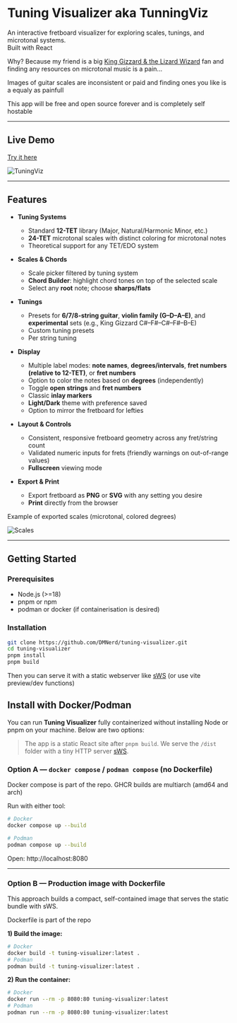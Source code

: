 # Tuning Visualizer aka TunningViz

An interactive fretboard visualizer for exploring scales, tunings, and microtonal systems.  
Built with React

Why? Because my friend is a big [King Gizzard & the Lizard Wizard](https://kinggizzardandthelizardwizard.com/) fan and finding any resources on microtonal music is a pain...

Images of guitar scales are inconsistent or paid and finding ones you like is a equaly as painfull

This app will be free and open source forever and is completely self hostable

---

## Live Demo

[Try it here](https://tune.nrds.cz/)

![TuningViz](https://i.imgur.com/rzjoute.png "The app")

---

## Features

- **Tuning Systems**
  - Standard **12-TET** library (Major, Natural/Harmonic Minor, etc.)
  - **24-TET** microtonal scales with distinct coloring for microtonal notes
  - Theoretical support for any TET/EDO system

- **Scales & Chords**
  - Scale picker filtered by tuning system
  - **Chord Builder**: highlight chord tones on top of the selected scale
  - Select any **root** note; choose **sharps/flats**

- **Tunings**
  - Presets for **6/7/8-string guitar**, **violin family (G–D–A–E)**, and **experimental** sets (e.g., King Gizzard C#–F#–C#–F#–B–E)
  - Custom tuning presets
  - Per string tuning

- **Display**
  - Multiple label modes: **note names**, **degrees/intervals**, **fret numbers (relative to 12-TET)**, or **fret numbers**
  - Option to color the notes based on **degrees** (independently)
  - Toggle **open strings** and **fret numbers**
  - Classic **inlay markers**
  - **Light/Dark** theme with preference saved
  - Option to mirror the fretboard for lefties

- **Layout & Controls**
  - Consistent, responsive fretboard geometry across any fret/string count
  - Validated numeric inputs for frets (friendly warnings on out-of-range values)
  - **Fullscreen** viewing mode

- **Export & Print**
  - Export fretboard as **PNG** or **SVG** with any setting you desire
  - **Print** directly from the browser

Example of exported scales (microtonal, colored degrees)

![Scales](https://i.imgur.com/qE3y8SS.png "Microtonal scale example")

---

## Getting Started

### Prerequisites

- Node.js (>=18)
- pnpm or npm
- podman or docker (if containerisation is desired)

### Installation

```bash
git clone https://github.com/DMNerd/tuning-visualizer.git
cd tuning-visualizer
pnpm install
pnpm build
```

Then you can serve it with a static webserver like [sWS](https://github.com/static-web-server/static-web-server) (or use vite preview/dev functions)

## Install with Docker/Podman

You can run **Tuning Visualizer** fully containerized without installing Node or pnpm on your machine. Below are two options:

> The app is a static React site after `pnpm build`. We serve the `/dist` folder with a tiny HTTP server [sWS](https://github.com/static-web-server/static-web-server).

### Option A — `docker compose` / `podman compose` (no Dockerfile)

Docker compose is part of the repo. GHCR builds are multiarch (amd64 and arch)

Run with either tool:

```bash
# Docker
docker compose up --build

# Podman
podman compose up --build
```

Open: http://localhost:8080

---

### Option B — Production image with Dockerfile

This approach builds a compact, self-contained image that serves the static bundle with sWS.

Dockerfile is part of the repo

**1) Build the image:**

```bash
# Docker
docker build -t tuning-visualizer:latest .
# Podman
podman build -t tuning-visualizer:latest .
```

**2) Run the container:**

```bash
# Docker
docker run --rm -p 8080:80 tuning-visualizer:latest
# Podman
podman run --rm -p 8080:80 tuning-visualizer:latest
```
